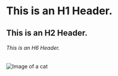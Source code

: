 # This is an H1 Header.
## This is an H2 Header.
###### This is an H6 Header.

![Image of a cat](https://upload.wikimedia.org/wikipedia/commons/thumb/1/15/Cat_August_2010-4.jpg/1280px-Cat_August_2010-4.jpg)

